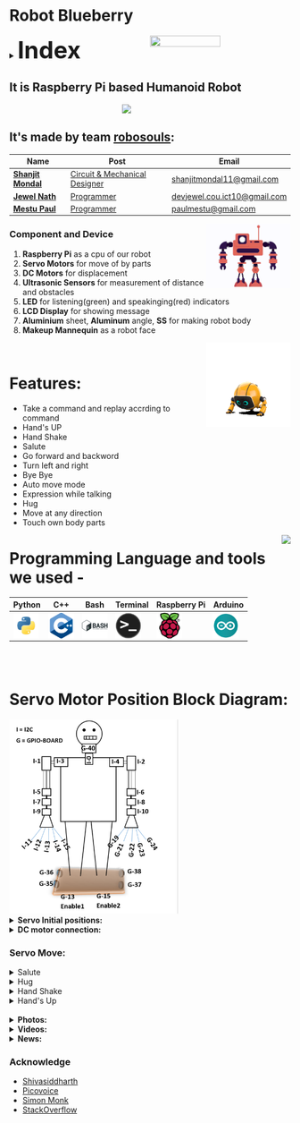 # Robot Blueberry

[<img src="Store/pic/DSC_0209.JPG" align="right" width="50%" height="10%" />](https://youtu.be/5AGnB9Y9vIk)



<details>
    <summary>
        <strong style="font-size:300%;">
            Index
        </strong>
    </summary>
 <a href="#Robot_blueberry">Introduction</a></br>
 <a href="#Device">Here we used</a></br>
 <a href="#features">Features</a></br>
 <a href="#languageTools">Language and Tools</a></br>
 <a href="#Diageam">Position Block Diagram</a></br>
 <a href="#servoInitialization">Servo Inital Position</a></br>
 <a href="#DCMotorConnection">DC motor connection:</a></br>
 <a href="#ServoMove">Servo Move</a></br>
 <a href="#servoInitialization">Servo Inital Position</a></br>
 <a href="#Pic">Robot pic</a></br>
 <a href="#Video">Robot video</a></br>
 <a href="#News">News</a></br>
 <a href="#Acknowledge">Acknowledge</a></br>
</details>

<p id="Robot_blueberry"></p>

## **It is Raspberry Pi based Humanoid Robot**

<!--lint ignore double-link-->
<img src="https://i.imgur.com/qI1Jfyl.gif" align="right" width="60%" />

<br/>

## It's made by team [robosouls](https://www.facebook.com/robosouls):

| Name               | Post               | Email                         |  
| ------------------ | ---------          | ----------------------------- |
| [**Shanjit Mondal**](https://www.facebook.com/shanjit.mondol.50) | [Circuit  & Mechanical Designer](https://github.com/shanjit11) | shanjitmondal11@gmail.com       | 
| [**Jewel Nath**](https://www.facebook.com/dev.jewel.5/)     | [Programmer](https://github.com/devjewel01)       | devjewel.cou.ict10@gmail.com  |  
| [**Mestu Paul**](https://www.facebook.com/mestu.paul.812)     | [Programmer](https://github.com/Mestu-Paul)       |paulmestu@gmail.com            |   


<!--lint ignore double-link-->
<img src="Store/gif/robothand.gif" align="right" width="30%" />


<h3 id="Device">Component and Device</h3>

1. **Raspberry Pi** as a cpu of our robot
2. **Servo Motors** for move of by parts
3. **DC Motors** for displacement
4. **Ultrasonic Sensors** for measurement of distance and obstacles
5. **LED** for listening(green) and speakinging(red) indicators
6. **LCD Display** for showing message
7. **Aluminium** sheet, **Aluminum** angle, **SS** for making robot body
8. **Makeup Mannequin** as a robot face

<!--lint ignore double-link-->
<img src="Store/gif/pushup.gif" align="right" width="30%" />

<br />

<h1 id="features">Features:</h1>

* Take a command and replay accrding to command
* Hand's UP
* Hand Shake
* Salute
* Go forward and backword
* Turn left and right
* Bye Bye
* Auto move mode
* Expression while talking
* Hug
* Move at any direction
* Touch own body parts


<!--lint ignore double-link-->
<img align="right" src="https://i.imgur.com/BzOnbkS.gif" />


<h1 id="languageTools">Programming Language and tools we used - </h1>

| Python | C++ |  Bash | Terminal | Raspberry Pi |  Arduino |
| ------ | ----| ------| -------- | ------------ | --------- |
|<img align="left"  width="46px" src="https://raw.githubusercontent.com/github/explore/80688e429a7d4ef2fca1e82350fe8e3517d3494d/topics/python/python.png" />|<img align="left"  width="46px" src="https://raw.githubusercontent.com/github/explore/80688e429a7d4ef2fca1e82350fe8e3517d3494d/topics/cpp/cpp.png" />|<img align="left"  width="46px" src="https://raw.githubusercontent.com/github/explore/80688e429a7d4ef2fca1e82350fe8e3517d3494d/topics/bash/bash.png" />|<img align="left"  width="46px" src="https://raw.githubusercontent.com/github/explore/80688e429a7d4ef2fca1e82350fe8e3517d3494d/topics/terminal/terminal.png" />|<img align="left"  width="46px" src="https://raw.githubusercontent.com/github/explore/80688e429a7d4ef2fca1e82350fe8e3517d3494d/topics/raspberry-pi/raspberry-pi.png" />|<img align="left"  width="46px" src="https://raw.githubusercontent.com/github/explore/80688e429a7d4ef2fca1e82350fe8e3517d3494d/topics/arduino/arduino.png" />|

<br />
<br />

<h1 id="Diageam">Servo Motor Position Block Diagram:</h1>

<img width="60%"  src="Store/pic/2021-05-23_1511451.png">
<details>
    <summary>
        <strong id="servoInitialization">Servo Initial positions:</strong>
    </summary>
 
|servo no | connection | position   | Limitation | Direction           | Description |  
| ------- | ---------- | ---------- | -----------|  -------            | ---------   |
|  1      | gpio-40(21)|    0       |         35 | Front/Back          |
|  2      | i2c-0      |   90       |        180 | Right/Left          |
|  3      | i2c-1      |    0       |        180 | Up/Down(Right/Left) |
|  4      | i2c-2      |  180       |        180 | Up/Down(Right/Left) |
|  5      | i2c-3      |    0       |          0 | Up/Down(Front/Back) |
|  6      | i2c-4      |  170       |          0 | Up/Down(Front/Back) |
|  7      | i2c-5      |  170       |        180 | Right/Left          |
|  8      | i2c-6      |    0       |        180 | Right/Left          |
|  9      | i2c-7      |  180       |        180 | Up/Down(Front/Back) |
| 10      | i2c-8      |    0       |        180 | Up/Down(Front/Back) |
| 11      | i2c-9      |   60       |        180 | Right/Left          |
| 12      | i2c-10     |  150       |        180 | Right/Left          |
| 13      | i2c-11     |    0       |        180 | Open/Close          |
| 14      | i2c-12     |    0       |        180 | Open/Close          |
| 15      | i2c-13     |    0       |        180 | Open/Close          |
| 16      | i2c-14     |    0       |        180 | Open/Close          |
| 17      | i2c-15     |    0       |        180 | Open/Close          |
| 18      | gpio-19(10)|    0       |        180 | Open/Close          |
| 19      | gpio-21(9) |    0       |        180 | Open/Close          |
| 20      | gpio-22(25)|    0       |        180 | Open/Close          |
| 21      | gpio-23(11)|    0       |        180 | Open/Close          |
| 22      | gpio-24(8) |    0       |        180 | Open/Close          |

</details>
<details>
    <summary>
        <strong id="DCMotorConnection">DC motor connection:</strong>
    </summary>


| Leg      |  Enable Pin | Front Pin  | Back Pin |
| -------  | ---------   | ---------- | -------- |
| Right    | 13(27)      |  35(19)    |  36(16)  | 
| Left     | 15(22)      |  37(26)    |  38(20)  |

</details>
<h3 id="ServoMove">Servo Move:</h3>
<details>
    <summary>Salute</summary>

>start.

| pin | degree  |
| --- | ------  |
| 7	  |    0    |
| 3   |	  180   |
| 7	  |    80   |
| 5	  |    60   |

>normal

| pin | degree |
| --- | ------ |
| 7	  |  180   |
| 3   |	   0   |
| 5	  |  170   |

</details>
<details>
    <summary>Hug</summary>

> start

| pin1 | degree	 | pin2	| degree |
| ---- | ------- | -----| -------|
| 7    |  0      |  8	|  180   |
| 3    | 90	     |      |   90   |
| 1	   | 50      |	2	|  150   |
| 7    | 50	     |  8	|  130   |
| 5	   | 90	     |  6   |   90   |

>stop

| pin1 | degree	 | pin2	| degree |
| ---- | ------- | -----| -------|
|7     |  180    |	8   |	  0  |
|3     |    0    |	4   |	180  |
|1     |   20	 |  2   |	160  |
|5     |  170    |	6   |   10   |

<br/>
<br/>
</details>

<details>
    <summary>Hand Shake</summary>

>start

| pin |	degree |
| ----| ----   |
| 3	  | 60     |
| 7	  |140     |

>shake

| pin |	degree |
| ----| ----   |
| 7	  | 155    |
| 7	  | 125    |
 
** 10 times change**

>normal
 
| pin |	degree |
| ----| ----   |
| 7	  | 180    |
| 3	  |   0    |

<br/>
<br/>

</details>
<details>
    <summary>
        Hand's Up
    </summary>

>start

| pin1 | degree	 | pin2	| degree |
| ---- | ------- | -----| -------|
|8  | 180  |   7 |	0  |
|2	|  40  |   1 | 140 |
|4	|  90  |   3 |	90 |
|8	| 130  |   7 |  70 |

>stop

| pin1 | degree	 | pin2	| degree |
| ---- | ------- | -----| -------|
|8  |   0  |	7 |	180 |
|4  | 180  |	3 |	0   |
|2  | 160  |	1 |	20  |

</details>

<br/>

<details>
    <summary>
        <strong id="Pic">Photos:</strong>
    </summary>
    <img src="Store/pic/DSC_0205.JPG" width="50%"/>
    <img src="Store/pic/DSC_0213.JPG" width="50%"/>
    <img src="Store/pic/DSC_0229.JPG" width="50%"/>
    <img src="Store/pic/DSC_0217.JPG" width="50%"/>

</details>

<details>
    <summary>
        <strong id="Video">Videos:</strong>
    </summary>

[<img src="Store/gif/intro.gif" width="50%"/>](https://youtu.be/NaSFW2tjuGQ)
[<img src="Store/gif/salute.gif" width="50%"/>](https://youtu.be/5AGnB9Y9vIk)

</details>


<details>
    <summary>
        <strong id="News">News:</strong>
    </summary>
    
* [shadow news](https://www.shadow.com.bd/?p=28267)
* [MCJ news](https://www.facebook.com/mcjnews/posts/1613278385545042)

</details>

<h3 id="Acknowledge"> Acknowledge</h3>

 * [Shivasiddharth](https://github.com/shivasiddharth)
 * [Picovoice](https://github.com/Picovoice)
 * [Simon Monk](https://github.com/simonmonk)
 * [StackOverflow](https://stackoverflow.com/questions/tagged/raspberry-pi)
